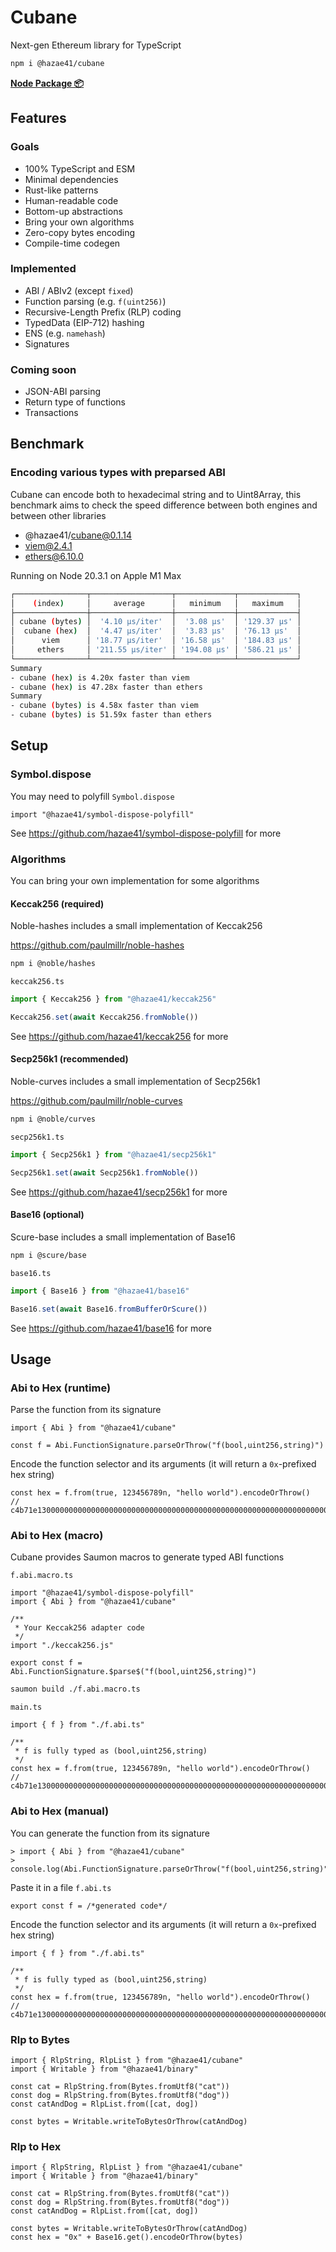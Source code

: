 # Cubane

Next-gen Ethereum library for TypeScript

```bash
npm i @hazae41/cubane
```

[**Node Package 📦**](https://www.npmjs.com/package/@hazae41/cubane)

## Features

### Goals
- 100% TypeScript and ESM
- Minimal dependencies
- Rust-like patterns
- Human-readable code
- Bottom-up abstractions
- Bring your own algorithms
- Zero-copy bytes encoding
- Compile-time codegen

### Implemented
- ABI / ABIv2 (except `fixed`)
- Function parsing (e.g. `f(uint256)`)
- Recursive-Length Prefix (RLP) coding
- TypedData (EIP-712) hashing
- ENS (e.g. `namehash`)
- Signatures

### Coming soon
- JSON-ABI parsing
- Return type of functions
- Transactions

## Benchmark

### Encoding various types with preparsed ABI

Cubane can encode both to hexadecimal string and to Uint8Array, this benchmark aims to check the speed difference between both engines and between other libraries

- @hazae41/cubane@0.1.14
- viem@2.4.1
- ethers@6.10.0

Running on Node 20.3.1 on Apple M1 Max

```bash
┌────────────────┬──────────────────┬─────────────┬─────────────┐
│    (index)     │     average      │   minimum   │   maximum   │
├────────────────┼──────────────────┼─────────────┼─────────────┤
│ cubane (bytes) │  '4.10 μs/iter'  │  '3.08 μs'  │ '129.37 μs' │
│  cubane (hex)  │  '4.47 μs/iter'  │  '3.83 μs'  │ '76.13 μs'  │
│      viem      │ '18.77 μs/iter'  │ '16.58 μs'  │ '184.83 μs' │
│     ethers     │ '211.55 μs/iter' │ '194.08 μs' │ '586.21 μs' │
└────────────────┴──────────────────┴─────────────┴─────────────┘
Summary
- cubane (hex) is 4.20x faster than viem
- cubane (hex) is 47.28x faster than ethers
Summary
- cubane (bytes) is 4.58x faster than viem
- cubane (bytes) is 51.59x faster than ethers
```

## Setup

### Symbol.dispose

You may need to polyfill `Symbol.dispose`

```tsx
import "@hazae41/symbol-dispose-polyfill"
```

See https://github.com/hazae41/symbol-dispose-polyfill for more

### Algorithms

You can bring your own implementation for some algorithms

#### Keccak256 (required)

Noble-hashes includes a small implementation of Keccak256

https://github.com/paulmillr/noble-hashes

```bash
npm i @noble/hashes
```

`keccak256.ts`

```typescript
import { Keccak256 } from "@hazae41/keccak256"

Keccak256.set(await Keccak256.fromNoble())
```

See https://github.com/hazae41/keccak256 for more

#### Secp256k1 (recommended)

Noble-curves includes a small implementation of Secp256k1

https://github.com/paulmillr/noble-curves

```bash
npm i @noble/curves
```

`secp256k1.ts`

```typescript
import { Secp256k1 } from "@hazae41/secp256k1"

Secp256k1.set(await Secp256k1.fromNoble())
```

See https://github.com/hazae41/secp256k1 for more

#### Base16 (optional)

Scure-base includes a small implementation of Base16

```bash
npm i @scure/base
```

`base16.ts`

```typescript
import { Base16 } from "@hazae41/base16"

Base16.set(await Base16.fromBufferOrScure())
```

See https://github.com/hazae41/base16 for more

## Usage

### Abi to Hex (runtime)

Parse the function from its signature

```tsx
import { Abi } from "@hazae41/cubane"

const f = Abi.FunctionSignature.parseOrThrow("f(bool,uint256,string)")
```

Encode the function selector and its arguments (it will return a `0x`-prefixed hex string)

```tsx
const hex = f.from(true, 123456789n, "hello world").encodeOrThrow()
// c4b71e130000000000000000000000000000000000000000000000000000000000000001...
```

### Abi to Hex (macro)

Cubane provides Saumon macros to generate typed ABI functions

`f.abi.macro.ts`

```tsx
import "@hazae41/symbol-dispose-polyfill"
import { Abi } from "@hazae41/cubane"

/**
 * Your Keccak256 adapter code
 */
import "./keccak256.js"

export const f = Abi.FunctionSignature.$parse$("f(bool,uint256,string)")
```

```bash
saumon build ./f.abi.macro.ts
```

`main.ts`

```tsx
import { f } from "./f.abi.ts"

/**
 * f is fully typed as (bool,uint256,string)
 */
const hex = f.from(true, 123456789n, "hello world").encodeOrThrow()
// c4b71e130000000000000000000000000000000000000000000000000000000000000001...
```

### Abi to Hex (manual)

You can generate the function from its signature

```tsx
> import { Abi } from "@hazae41/cubane"
> console.log(Abi.FunctionSignature.parseOrThrow("f(bool,uint256,string)").codegen())
```

Paste it in a file `f.abi.ts`

```tsx
export const f = /*generated code*/
```

Encode the function selector and its arguments (it will return a `0x`-prefixed hex string)

```tsx
import { f } from "./f.abi.ts"

/**
 * f is fully typed as (bool,uint256,string)
 */
const hex = f.from(true, 123456789n, "hello world").encodeOrThrow()
// c4b71e130000000000000000000000000000000000000000000000000000000000000001...
```

### Rlp to Bytes

```tsx
import { RlpString, RlpList } from "@hazae41/cubane"
import { Writable } from "@hazae41/binary"

const cat = RlpString.from(Bytes.fromUtf8("cat"))
const dog = RlpString.from(Bytes.fromUtf8("dog"))
const catAndDog = RlpList.from([cat, dog])

const bytes = Writable.writeToBytesOrThrow(catAndDog)
```

### Rlp to Hex

```tsx
import { RlpString, RlpList } from "@hazae41/cubane"
import { Writable } from "@hazae41/binary"

const cat = RlpString.from(Bytes.fromUtf8("cat"))
const dog = RlpString.from(Bytes.fromUtf8("dog"))
const catAndDog = RlpList.from([cat, dog])

const bytes = Writable.writeToBytesOrThrow(catAndDog)
const hex = "0x" + Base16.get().encodeOrThrow(bytes)
```